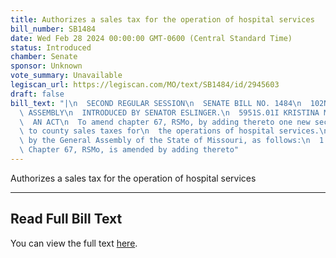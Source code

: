 ```yaml
---
title: Authorizes a sales tax for the operation of hospital services
bill_number: SB1484
date: Wed Feb 28 2024 00:00:00 GMT-0600 (Central Standard Time)
status: Introduced
chamber: Senate
sponsor: Unknown
vote_summary: Unavailable
legiscan_url: https://legiscan.com/MO/text/SB1484/id/2945603
draft: false
bill_text: "|\n  SECOND REGULAR SESSION\n  SENATE BILL NO. 1484\n  102ND GENERA L\
  \ ASSEMBLY\n  INTRODUCED BY SENATOR ESLINGER.\n  5951S.01I KRISTINA MARTIN, Secretary\n\
  \  AN ACT\n  To amend chapter 67, RSMo, by adding thereto one new section relating\
  \ to county sales taxes for\n  the operations of hospital services.\n  Be it enacted\
  \ by the General Assembly of the State of Missouri, as follows:\n  1 Section A.\
  \ Chapter 67, RSMo, is amended by adding thereto"
---
```

Authorizes a sales tax for the operation of hospital services

---

## Read Full Bill Text

You can view the full text [here](https://legiscan.com/MO/text/SB1484/id/2945603).
